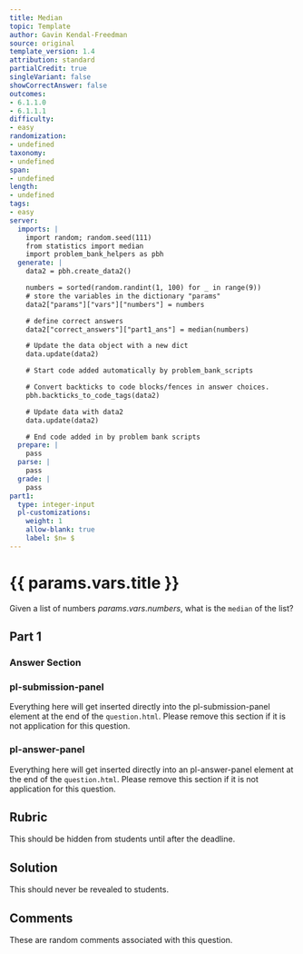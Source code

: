 ```yaml
---
title: Median
topic: Template
author: Gavin Kendal-Freedman
source: original
template_version: 1.4
attribution: standard
partialCredit: true
singleVariant: false
showCorrectAnswer: false
outcomes:
- 6.1.1.0
- 6.1.1.1
difficulty:
- easy
randomization:
- undefined
taxonomy:
- undefined
span:
- undefined
length:
- undefined
tags:
- easy
server:
  imports: |
    import random; random.seed(111)
    from statistics import median
    import problem_bank_helpers as pbh
  generate: |
    data2 = pbh.create_data2()

    numbers = sorted(random.randint(1, 100) for _ in range(9))
    # store the variables in the dictionary "params"
    data2["params"]["vars"]["numbers"] = numbers

    # define correct answers
    data2["correct_answers"]["part1_ans"] = median(numbers)

    # Update the data object with a new dict
    data.update(data2)

    # Start code added automatically by problem_bank_scripts

    # Convert backticks to code blocks/fences in answer choices.
    pbh.backticks_to_code_tags(data2)

    # Update data with data2
    data.update(data2)

    # End code added in by problem bank scripts
  prepare: |
    pass
  parse: |
    pass
  grade: |
    pass
part1:
  type: integer-input
  pl-customizations:
    weight: 1
    allow-blank: true
    label: $n= $
---
```

# {{ params.vars.title }}

Given a list of numbers ${{ params.vars.numbers }}$, what is the `median` of the list?

## Part 1

### Answer Section 

### pl-submission-panel

Everything here will get inserted directly into the pl-submission-panel element at the end of the `question.html`.
Please remove this section if it is not application for this question.

### pl-answer-panel

Everything here will get inserted directly into an pl-answer-panel element at the end of the `question.html`.
Please remove this section if it is not application for this question.

## Rubric

This should be hidden from students until after the deadline.

## Solution

This should never be revealed to students.

## Comments

These are random comments associated with this question.

